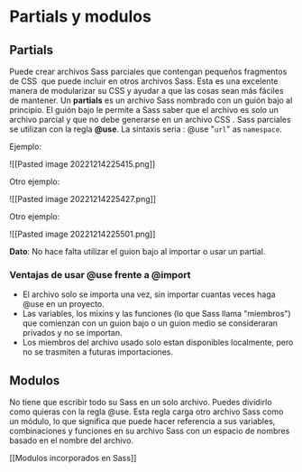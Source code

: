 # Partials y modulos

## Partials

Puede crear archivos Sass parciales que contengan pequeños fragmentos de CSS  que puede incluir en otros archivos Sass. Esta es una excelente manera de modularizar su CSS y ayudar a que las cosas sean más fáciles de mantener. Un **partials** es un archivo Sass nombrado con un guión bajo al principio. El guión bajo le permite a Sass saber que el archivo es solo un archivo parcial y que no debe generarse en un archivo CSS . Sass parciales se utilizan con la regla **@use**. La sintaxis seria : @use "`url`" as `namespace`.

Ejemplo:

![[Pasted image 20221214225415.png]]

Otro ejemplo:

![[Pasted image 20221214225427.png]]

Otro ejemplo:

![[Pasted image 20221214225501.png]]

**Dato**: No hace falta utilizar el guion bajo al importar o usar un partial.

### Ventajas de usar @use frente a @import

* El archivo solo se importa una vez, sin importar cuantas veces haga @use en un proyecto.
* Las variables, los mixins y las funciones (lo que Sass llama "miembros") que comienzan con un guion bajo o un guion medio se consideraran privados y no se importan.
* Los miembros del archivo usado solo estan disponibles localmente, pero no se trasmiten a futuras importaciones.


## Modulos

No tiene que escribir todo su Sass en un solo archivo. Puedes dividirlo como quieras con la regla @use. Esta regla carga otro archivo Sass como un módulo, lo que significa que puede hacer referencia a sus variables, combinaciones y funciones en su archivo Sass con un espacio de nombres basado en el nombre del archivo.

[[Modulos incorporados en Sass]]